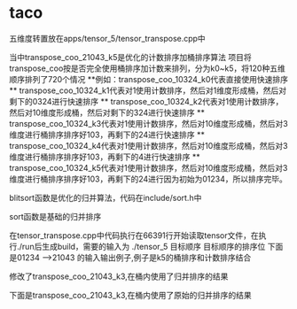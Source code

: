 # taco
五维度转置放在apps/tensor_5/tensor_transpose.cpp中

当中transpose_coo_21043_k5是优化的计数排序加桶排序算法
项目将transpose_coo按是否完全使用桶排序加计数来排列，分为k0~k5，将120种五维顺序排列了720个情况
**例如：transpose_coo_10324_k0代表直接使用快速排序
**		transpose_coo_10324_k1代表对1使用计数排序，然后对1维度形成桶，然后对剩下的0324进行快速排序
**		transpose_coo_10324_k2代表对1使用计数排序，然后对10维度形成桶，然后对剩下的324进行快速排序
**		transpose_coo_10324_k3代表对1使用计数排序，然后对10维度形成桶，然后对3维度进行桶排序排序好103，再剩下的24进行快速排序
**		transpose_coo_10324_k4代表对1使用计数排序，然后对10维度形成桶，然后对3维度进行桶排序排序好103，再剩下的4进行快速排序
**		transpose_coo_10324_k5代表对1使用计数排序，然后对10维度形成桶，然后对3维度进行桶排序排序好103，再剩下的24进行因为初始为01234，所以排序完毕。

blitsort函数是优化的归并算法，代码在include/sort.h中

sort函数是基础的归并排序

在tensor_transpose.cpp中代码执行在66391行开始读取tensor文件，在执行./run后生成build，需要的输入为 ./tensor_5 目标顺序 目标顺序的排序位
下面是01234 -->21043 的输入输出例子,例子是k5的桶排序和计数排序结合

修改了transpose_coo_21043_k3,在桶内使用了归并排序的结果

下面是transpose_coo_21043_k3,在桶内使用了原始的归并排序的结果


